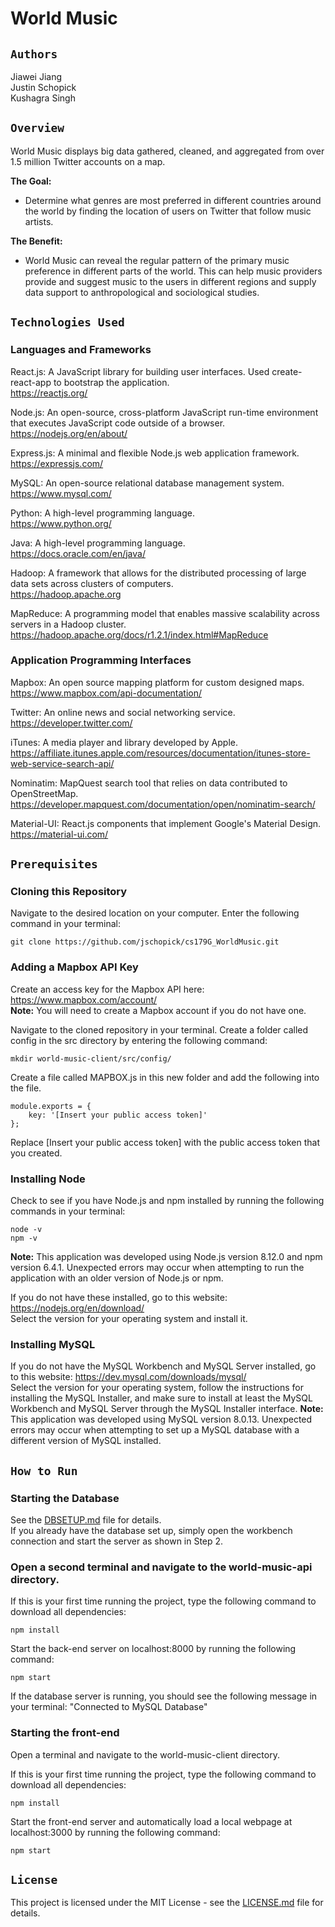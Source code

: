 # **World Music**

## `Authors`

Jiawei Jiang </br>
Justin Schopick </br>
Kushagra Singh

## `Overview`

World Music displays big data gathered, cleaned, and aggregated from over 1.5 million Twitter accounts on a map.

**The Goal:**
* Determine what genres are most preferred in different countries around the world by finding the location of users on Twitter that follow music artists.

**The Benefit:**
* World Music can reveal the regular pattern of the primary music preference in different parts of the world. This can help music providers provide and suggest music to the users in different regions and supply data support to anthropological and sociological studies.

## `Technologies Used`

### **Languages and Frameworks**

React.js: A JavaScript library for building user interfaces. Used create-react-app to bootstrap the application. </br> https://reactjs.org/

Node.js: An open-source, cross-platform JavaScript run-time environment that executes JavaScript code outside of a browser. </br> https://nodejs.org/en/about/

Express.js: A minimal and flexible Node.js web application framework. </br>
https://expressjs.com/

MySQL: An open-source relational database management system. </br> https://www.mysql.com/

Python: A high-level programming language. </br> https://www.python.org/

Java: A high-level programming language. </br> https://docs.oracle.com/en/java/

Hadoop: A framework that allows for the distributed processing of large data sets across clusters of computers. </br> https://hadoop.apache.org

MapReduce: A programming model that enables massive scalability across servers in a Hadoop cluster. </br> https://hadoop.apache.org/docs/r1.2.1/index.html#MapReduce

### **Application Programming Interfaces**

Mapbox: An open source mapping platform for custom designed maps. </br> https://www.mapbox.com/api-documentation/

Twitter: An online news and social networking service. </br> https://developer.twitter.com/

iTunes: A media player and library developed by Apple. </br> https://affiliate.itunes.apple.com/resources/documentation/itunes-store-web-service-search-api/

Nominatim: MapQuest search tool that relies on data contributed to OpenStreetMap. </br> https://developer.mapquest.com/documentation/open/nominatim-search/

Material-UI: React.js components that implement Google's Material Design. </br> https://material-ui.com/

## `Prerequisites`

### Cloning this Repository

Navigate to the desired location on your computer. Enter the following command in your terminal:
```
git clone https://github.com/jschopick/cs179G_WorldMusic.git
```

### Adding a Mapbox API Key

Create an access key for the Mapbox API here: https://www.mapbox.com/account/ <br>
**Note:** You will need to create a Mapbox account if you do not have one.

Navigate to the cloned repository in your terminal. Create a folder called config in the src directory by entering the following command:
```
mkdir world-music-client/src/config/
```
Create a file called MAPBOX.js in this new folder and add the following into the file.
```
module.exports = {
    key: '[Insert your public access token]'
};
```
Replace [Insert your public access token] with the public access token that you created.

### Installing Node

Check to see if you have Node.js and npm installed by running the following commands in your terminal:
```
node -v
npm -v
```
**Note:** This application was developed using Node.js version 8.12.0 and npm version 6.4.1. Unexpected errors may occur when attempting to run the application with an older version of Node.js or npm.

If you do not have these installed, go to this website: https://nodejs.org/en/download/<br>
Select the version for your operating system and install it.

### Installing MySQL

If you do not have the MySQL Workbench and MySQL Server installed, go to this website:
https://dev.mysql.com/downloads/mysql/ </br>
Select the version for your operating system, follow the instructions for installing the MySQL Installer, and make sure to install at least the MySQL Workbench and MySQL Server through the MySQL Installer interface.
**Note:** This application was developed using MySQL version 8.0.13. Unexpected errors may occur when attempting to set up a MySQL database with a different version of MySQL installed.

## `How to Run`

### Starting the Database

See the [DBSETUP.md](world-music-api/DBSETUP.md) file for details. </br>
If you already have the database set up, simply open the workbench connection and start the server as shown in Step 2.

### Open a second terminal and navigate to the world-music-api directory. 

If this is your first time running the project, type the following command to download all dependencies:
```
npm install
```
Start the back-end server on localhost:8000 by running the following command:
```
npm start
```
If the database server is running, you should see the following message in your terminal: "Connected to MySQL Database"

### Starting the front-end

Open a terminal and navigate to the world-music-client directory.

If this is your first time running the project, type the following command to download all dependencies:
```
npm install
```
Start the front-end server and automatically load a local webpage at localhost:3000 by running the following command:
```
npm start
```

## `License`

This project is licensed under the MIT License - see the [LICENSE.md](LICENSE.md) file for details.